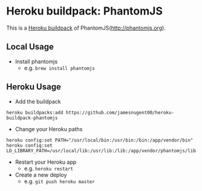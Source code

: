 # Heroku buildpack: PhantomJS

This is a [Heroku buildpack](http://devcenter.heroku.com/articles/buildpacks) of PhantomJS(http://phantomjs.org).

## Local Usage

- Install phantomjs
  - e.g. ` brew install phantomjs `
  
## Heroku Usage

- Add the buildpack

```
heroku buildpacks:add https://github.com/jamesnugent00/heroku-buildpack-phantomjs
```

- Change your Heroku paths

```
heroku config:set PATH="/usr/local/bin:/usr/bin:/bin:/app/vendor/bin"
heroku config:set LD_LIBRARY_PATH=/usr/local/lib:/usr/lib:/lib:/app/vendor/phantomjs/lib
```

- Restart your Heroku app
  - e.g. ` heroku restart `
- Create a new deploy
  - e.g. ` git push heroku master `
